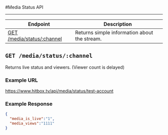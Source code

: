 #Media Status API 
***

| Endpoint | Description |
| ---- | --------------- |
| [GET /media/status/:channel](/media/status/index.md#get-mediastatuschannel) | Returns simple information about the stream. |

## `GET /media/status/:channel`

Returns live status and viewers. (Viewer count is delayed)

### Example URL

https://www.hitbox.tv/api/media/status/test-account

### Example Response 

```json
{
  "media_is_live":"1",
  "media_views":"1111"
}
```
